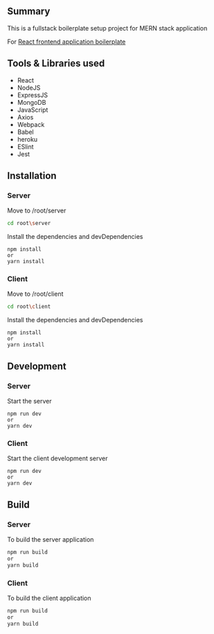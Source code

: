 ## Summary

This is a fullstack boilerplate setup project for MERN stack application

For [React frontend application boilerplate](https://github.com/Vishwanath-Ramesh/react-boilerplate)

## Tools & Libraries used

- React
- NodeJS
- ExpressJS
- MongoDB
- JavaScript
- Axios
- Webpack
- Babel
- heroku
- ESlint
- Jest

## Installation

### Server

Move to /root/server

```sh
cd root\server
```

Install the dependencies and devDependencies

```
npm install
or
yarn install
```

### Client

Move to /root/client

```sh
cd root\client
```

Install the dependencies and devDependencies

```
npm install
or
yarn install
```

## Development

### Server

Start the server

```
npm run dev
or
yarn dev
```

### Client

Start the client development server

```
npm run dev
or
yarn dev
```

## Build

### Server

To build the server application

```sh
npm run build
or
yarn build
```

### Client

To build the client application

```sh
npm run build
or
yarn build
```
